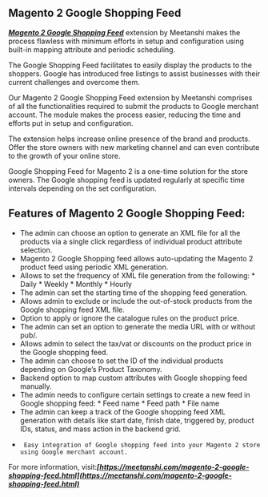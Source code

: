 ## Magento 2 Google Shopping Feed

***[Magento 2 Google Shopping Feed](https://meetanshi.com/magento-2-google-shopping-feed.html)*** extension by Meetanshi makes the process flawless with minimum efforts in setup and configuration using built-in mapping attribute and periodic scheduling.


The Google Shopping Feed facilitates to easily display the products to the shoppers. Google has introduced free listings to assist businesses with their current challenges and overcome them.
 
Our Magento 2 Google Shopping Feed extension by Meetanshi comprises of all the functionalities required to submit the products to Google merchant account. The module makes the process easier, reducing the time and efforts put in setup and configuration.
 
The extension helps increase online presence of the brand and products. Offer the store owners with new marketing channel and can even contribute to the growth of your online store.
 
Google Shopping Feed for Magento 2 is a one-time solution for the store owners. The Google shopping feed is updated regularly at specific time intervals depending on the set configuration.
## Features of Magento 2 Google Shopping Feed:
*  The admin can choose an option to generate an XML file for all the products via a single click regardless of individual product attribute selection.
*  Magento 2 Google Shopping feed allows auto-updating the Magento 2 product feed using periodic XML generation.
*   Allows to set the frequency of XML file generation from the following:
                *   Daily
                *   Weekly
                *  Monthly
                *  Hourly
*  The admin can set the starting time of the shopping feed generation.
*   Allows admin to exclude or include the out-of-stock products from the Google shopping feed XML file.
*   Option to apply or ignore the catalogue rules on the product price.
*   The admin can set an option to generate the media URL with or without pub/.
*   Allows admin to select the tax/vat or discounts on the product price in the Google shopping feed.
*    The admin can choose to set the ID of the individual products depending on Google’s Product Taxonomy.
*    Backend option to map custom attributes with Google shopping feed manually.
*   The admin needs to configure certain settings to create a new feed in Google shopping feed:
                *    Feed name
                *     Feed path
                *  File name
*    The admin can keep a track of the Google shopping feed XML generation with details like start date, finish date, triggered by, product IDs, status, and mass action in the backend grid.
*      Easy integration of Google shopping feed into your Magento 2 store using Google merchant account.
 
For more information, visit:***[https://meetanshi.com/magento-2-google-shopping-feed.html](https://meetanshi.com/magento-2-google-shopping-feed.html)***
 
 
 
 
 
 
 
